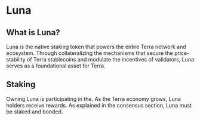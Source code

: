 # Luna

## What is Luna?

Luna is the native staking token that powers the entire Terra network and ecosystem. Through collateralizing the mechanisms that secure the price-stability of Terra stablecoins and modulate the incentives of validators, Luna serves as a foundational asset for Terra.

## Staking

Owning Luna is participating in the. As the Terra economy grows, Luna holders receive rewards.
As explained in the consensus section, Luna must be staked and bonded.

